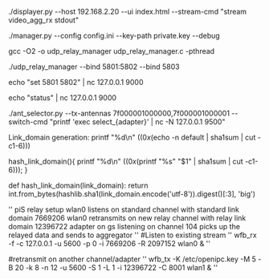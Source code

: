 ./displayer.py --host 192.168.2.20 --ui index.html --stream-cmd "stream video_agg_rx stdout"

./manager.py --config config.ini --key-path private.key --debug


gcc -O2 -o udp_relay_manager udp_relay_manager.c -pthread

./udp_relay_manager --bind 5801:5802 --bind 5803

echo "set 5801 5802" | nc 127.0.0.1 9000

echo "status" | nc 127.0.0.1 9000


./ant_selector.py --tx-antennas 7f000001000000,7f000001000001 --switch-cmd "printf 'exec select_{adapter}' | nc -N 127.0.0.1 9500"



Link_domain generation:
printf "%d\n" $((0x$(echo -n default | sha1sum | cut -c1-6)))

hash_link_domain(){ printf "%d\n" $((0x$(printf "%s" "$1" | sha1sum | cut -c1-6))); }

def hash_link_domain(link_domain):
    return int.from_bytes(hashlib.sha1(link_domain.encode('utf-8')).digest()[:3], 'big')



''
piS relay setup
wlan0 listens on standard channel with standard link domain 7669206
wlan0 retransmits on new relay channel with relay link domain 12396722
adapter on gs listening on channel 104 picks up the relayed data and sends to aggregator
''
#Listen to existing stream
''
wfb_rx -f -c 127.0.0.1 -u 5600 -p 0 -i 7669206 -R 2097152 wlan0 &
''

#retransmit on another channel/adapter
''
wfb_tx -K /etc/openipc.key -M 5 -B 20 -k 8 -n 12 -u 5600 -S 1 -L 1 -i 12396722 -C 8001 wlan1 &
''
